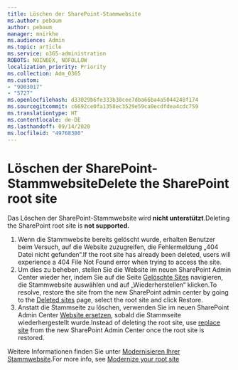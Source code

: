```yaml
---
title: Löschen der SharePoint-Stammwebsite
ms.author: pebaum
author: pebaum
manager: mnirkhe
ms.audience: Admin
ms.topic: article
ms.service: o365-administration
ROBOTS: NOINDEX, NOFOLLOW
localization_priority: Priority
ms.collection: Adm_O365
ms.custom:
- "9003017"
- "5727"
ms.openlocfilehash: d33029b6fe333b38cee7dba66ba4a5044248f174
ms.sourcegitcommit: c6692ce0fa1358ec3529e59ca0ecdfdea4cdc759
ms.translationtype: HT
ms.contentlocale: de-DE
ms.lasthandoff: 09/14/2020
ms.locfileid: "49768380"
---
```

# <a name="delete-the-sharepoint-root-site"></a><span data-ttu-id="41b43-102">Löschen der SharePoint-Stammwebsite</span><span class="sxs-lookup"><span data-stu-id="41b43-102">Delete the SharePoint root site</span></span>

<span data-ttu-id="41b43-103">Das Löschen der SharePoint-Stammwebsite wird **nicht unterstützt**.</span><span class="sxs-lookup"><span data-stu-id="41b43-103">Deleting the SharePoint root site is  **not supported.**</span></span>

1.  <span data-ttu-id="41b43-104">Wenn die Stammwebsite bereits gelöscht wurde, erhalten Benutzer beim Versuch, auf die Website zuzugreifen, die Fehlermeldung „404 Datei nicht gefunden“.</span><span class="sxs-lookup"><span data-stu-id="41b43-104">If the root site has already been deleted, users will experience a  404 File Not Found  error when trying to access the site.</span></span>
2.  <span data-ttu-id="41b43-105">Um dies zu beheben, stellen Sie die Website im neuen SharePoint Admin Center wieder her, indem Sie auf die Seite [Gelöschte Sites](https://admin.microsoft.com/sharepoint?page=recycleBin&modern=true) navigieren, die Stammwebsite auswählen und auf „Wiederherstellen“ klicken.</span><span class="sxs-lookup"><span data-stu-id="41b43-105">To resolve, restore the site  from the new SharePoint admin center by going to the  [Deleted sites](https://admin.microsoft.com/sharepoint?page=recycleBin&modern=true)  page, select the root site and click  Restore.</span></span>
3.  <span data-ttu-id="41b43-106">Anstatt die Stammseite zu löschen, verwenden Sie im neuen SharePoint Admin Center [Website ersetzen](https://docs.microsoft.com/sharepoint/modern-root-site#replace-your-root-site), sobald die Stammseite wiederhergestellt wurde.</span><span class="sxs-lookup"><span data-stu-id="41b43-106">Instead of deleting the root site, use [replace site](https://docs.microsoft.com/sharepoint/modern-root-site#replace-your-root-site)  from the new SharePoint Admin Center once the root site is restored.</span></span>

<span data-ttu-id="41b43-107">Weitere Informationen finden Sie unter [Modernisieren Ihrer Stammwebsite](https://docs.microsoft.com/sharepoint/modern-root-site).</span><span class="sxs-lookup"><span data-stu-id="41b43-107">For more info, see [Modernize your root site](https://docs.microsoft.com/sharepoint/modern-root-site)</span></span>